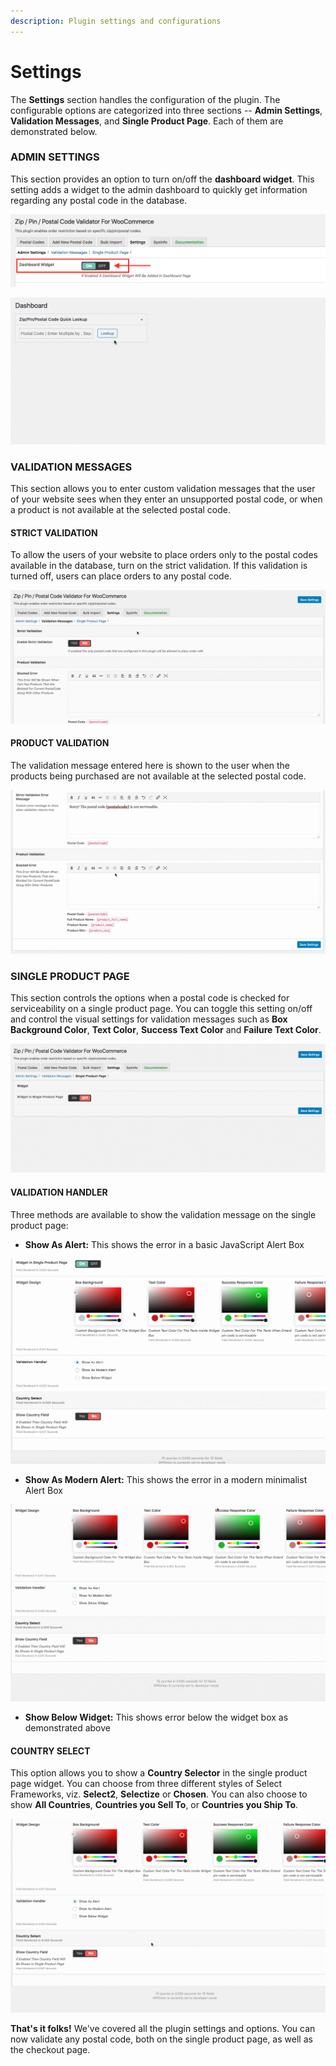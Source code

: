 ```yaml
---
description: Plugin settings and configurations
---
```


# Settings

The **Settings** section handles the configuration of the plugin. The configurable options are categorized into three sections -- **Admin Settings**, **Validation Messages**, and **Single Product Page**. Each of them are demonstrated below.

### ADMIN SETTINGS

This section provides an option to turn on/off the **dashboard widget**. This setting adds a widget to the admin dashboard to quickly get information regarding any postal code in the database.

![](.gitbook/assets/screen-shot-2020-03-21-at-8.08.50-am.png)

![](.gitbook/assets/jeyqgtols3.gif)

### VALIDATION MESSAGES

This section allows you to enter custom validation messages that the user of your website sees when they enter an unsupported postal code, or when a product is not available at the selected postal code.

#### STRICT VALIDATION

To allow the users of your website to place orders only to the postal codes available in the database, turn on the strict validation. If this validation is turned off, users can place orders to any postal code.

![](.gitbook/assets/vyd8xmdu8w.gif)

#### PRODUCT VALIDATION

The validation message entered here is shown to the user when the products being purchased are not available at the selected postal code.

![](.gitbook/assets/itmzwmj4eb.gif)

### SINGLE PRODUCT PAGE

This section controls the options when a postal code is checked for serviceability on a single product page. You can toggle this setting on/off and control the visual settings for validation messages such as **Box Background Color**, **Text Color**, **Success Text Color** and **Failure Text Color**.

![](.gitbook/assets/lwue6e6qyg.gif)

#### **VALIDATION HANDLER**

Three methods are available to show the validation message on the single product page:

* **Show As Alert:** This shows the error in a basic JavaScript Alert Box

![](.gitbook/assets/bjrcugzokf.gif)

* **Show As Modern Alert:** This shows the error in a modern minimalist Alert Box

![](.gitbook/assets/bbza4jqdrb.gif)

* **Show Below Widget:** This shows error below the widget box as demonstrated above

#### **COUNTRY SELECT**

This option allows you to show a **Country Selector** in the single product page widget. You can choose from three different styles of Select Frameworks, viz. **Select2**, **Selectize** or **Chosen**. You can also choose to show **All Countries**, **Countries you Sell To**, or **Countries you Ship To**.

![](.gitbook/assets/7uzvozcezv.gif)

**That's it folks!** We've covered all the plugin settings and options. You can now validate any postal code, both on the single product page, as well as the checkout page.

